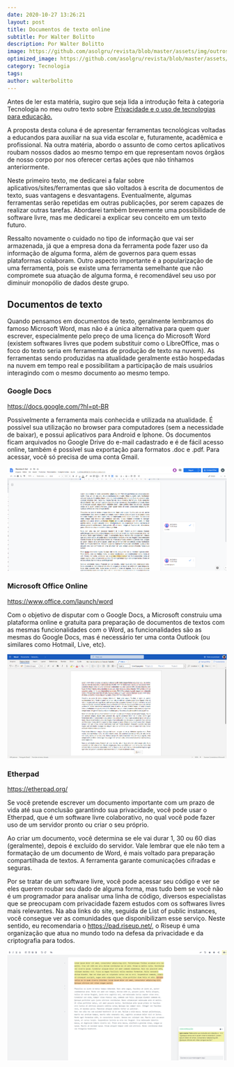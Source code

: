 ```yaml
---
date: 2020-10-27 13:26:21
layout: post
title: Documentos de texto online
subtitle: Por Walter Bolitto
description: Por Walter Bolitto
image: https://github.com/asolgru/revista/blob/master/assets/img/outros/ed2/pexels-photo-952594.jpeg?raw=true
optimized_image: https://github.com/asolgru/revista/blob/master/assets/img/outros/ed2/pexels-photo-952594.jpeg?raw=true
category: Tecnologia
tags:
author: walterbolitto
---
```


Antes de ler esta matéria, sugiro que seja lida a introdução feita à categoria Tecnologia no meu outro texto sobre <a href="http://cursinhoasol.com.br/revista/ed2-tecnologia1-walter/">Privacidade e o uso de tecnologias para educação.</a>

A proposta desta coluna é de apresentar ferramentas tecnológicas voltadas a educandos para auxiliar na sua vida escolar e, futuramente, acadêmica e profissional. Na outra matéria, abordo o assunto de como certos aplicativos roubam nossos dados ao mesmo tempo em que representam novos órgãos de nosso corpo por nos oferecer certas ações que não tínhamos anteriormente.

Neste primeiro texto, me dedicarei a falar sobre aplicativos/sites/ferramentas que são voltados à escrita de documentos de texto, suas vantagens e desvantagens. Eventualmente, algumas ferramentas serão repetidas em outras publicações, por serem capazes de realizar outras tarefas. Abordarei também brevemente uma possibilidade de software livre, mas me dedicarei a explicar seu conceito em um texto futuro.

Ressalto novamente o cuidado no tipo de informação que vai ser armazenada, já que a empresa dona da ferramenta pode fazer uso da informação de alguma forma, além de governos para quem essas plataformas colaboram. Outro aspecto importante é a popularização de uma ferramenta, pois se existe uma ferramenta semelhante que não compromete sua atuação de alguma forma, é recomendável seu uso por diminuir monopólio de dados deste grupo.

<h2>Documentos de texto</h2>

Quando pensamos em documentos de texto, geralmente lembramos do famoso Microsoft Word, mas não é a única alternativa para quem quer escrever, especialmente pelo preço de uma licença do Microsoft Word (existem softwares livres que podem substituir como o LibreOffice, mas o foco do texto seria em ferramentas de produção de texto na nuvem). As ferramentas sendo produzidas na atualidade geralmente estão hospedadas na nuvem em tempo real e possibilitam a participação de mais usuários interagindo com o mesmo documento ao mesmo tempo.

<h3>Google Docs</h3>

https://docs.google.com/?hl=pt-BR

Possivelmente a ferramenta mais conhecida e utilizada na atualidade. É possível sua utilização no browser para computadores (sem a necessidade de baixar), e possui aplicativos para Android e Iphone. Os documentos ficam arquivados no Google Drive do e-mail cadastrado e é de fácil acesso online, também é possível sua exportação para formatos .doc e .pdf. Para acessar, você só precisa de uma conta Gmail.

![print1](https://raw.githubusercontent.com/asolgru/revista/master/assets/img/outros/ed2/tec1.png "print1")

<h3>Microsoft Office Online</h3>

https://www.office.com/launch/word

Com o objetivo de disputar com o Google Docs, a Microsoft construiu uma plataforma online e gratuita para preparação de documentos de textos com as mesmas funcionalidades com o Word, as funcionalidades são as mesmas do Google Docs, mas é necessário ter uma conta Outlook (ou similares como Hotmail, Live, etc).

![print2](https://raw.githubusercontent.com/asolgru/revista/master/assets/img/outros/ed2/tec2.png "print2")

<h3>Etherpad</h3>

https://etherpad.org/

Se você pretende escrever um documento importante com um prazo de vida até sua conclusão garantindo sua privacidade, você pode usar o Etherpad, que é um software livre colaborativo, no qual você pode fazer uso de um servidor pronto ou criar o seu próprio.

Ao criar um documento, você determina se ele vai durar 1, 30 ou 60 dias (geralmente), depois é excluído do servidor. Vale lembrar que ele não tem a formatação de um documento de Word, é mais voltado para preparação compartilhada de textos. A ferramenta garante comunicações cifradas e seguras.

Por se tratar de um software livre, você pode acessar seu código e ver se eles querem roubar seu dado de alguma forma, mas tudo bem se você não é um programador para analisar uma linha de código, diversos especialistas que se preocupam com privacidade fazem estudos com os softwares livres mais relevantes. Na aba links do site, seguida de List of public instances, você consegue ver as comunidades que disponibilizam esse serviço. Neste sentido, eu recomendaria o https://pad.riseup.net/, o Riseup é uma organização que atua no mundo todo na defesa da privacidade e da criptografia para todos.

![print3](https://raw.githubusercontent.com/asolgru/revista/master/assets/img/outros/ed2/tec3.png "print3")
